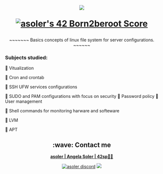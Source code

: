 <h1  align="center">
  <img src=https://game.42sp.org.br/static/assets/achievements/born2beroote.png>  
  
  [![asoler's 42 Born2beroot Score](https://badge42.vercel.app/api/v2/cl263316l006809l0mxrfwgrw/project/2607838)](https://github.com/JaeSeoKim/badge42)
</h1>

<p align="center">
     ~~~~~~~   Basics concepts of linux file system for server configurations.   ~~~~~~
</p>

<h3>Subjects studied:</h3>
<p>

💠 Vitualization

💠 Cron and crontab

💠 SSH UFW services configurations

💠 SUDO and PAM configurations with focus on security
    💠 Password policy
    💠 User management

💠 Shell commands for monitoring harware and softeware

💠 LVM

💠 APT

</p>

<h2  align="center">:wave: Contact me</h2>
<p  align="center">
  <strong> <a href="mailto:asoler@student.42sp.org.br"/>asoler | Angela Soler | 42sp👨‍🚀</a></strong>
  <p align="center">
    <a href="https://discordapp.com/users/AngelaSol#1460"><img src="https://img.shields.io/badge/Discord-5865F2?style=for-the-badge&logo=discord&logoColor=white" alt="asoler discord"/></a>
    <a href="https://www.linkedin.com/in/angela-soler-982753212/"><img src="https://img.shields.io/badge/LinkedIn-0077B5?style=for-the-badge&logo=linkedin&logoColor=white"/></a>
  </p>
</p>
